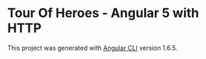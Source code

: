 # Tour Of Heroes - Angular 5 with HTTP

This project was generated with [Angular CLI](https://github.com/angular/angular-cli) version 1.6.5.

